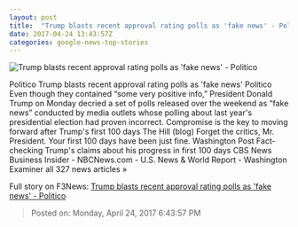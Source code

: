 ```yaml
---
layout: post
title:  "Trump blasts recent approval rating polls as 'fake news' - Politico"
date: 2017-04-24 13:43:57Z
categories: google-news-top-stories
---
```


![Trump blasts recent approval rating polls as 'fake news' - Politico](http://static.politico.com/f4/be/96aee200451b8f443e7c67d7cd7e/14-donald-trump-58-gty-1160.jpg)

Politico Trump blasts recent approval rating polls as 'fake news' Politico Even though they contained “some very positive info,” President Donald Trump on Monday decried a set of polls released over the weekend as “fake news” conducted by media outlets whose polling about last year's presidential election had proven incorrect. Compromise is the key to moving forward after Trump's first 100 days The Hill (blog) Forget the critics, Mr. President. Your first 100 days have been just fine. Washington Post Fact-checking Trump's claims about his progress in first 100 days CBS News Business Insider - NBCNews.com - U.S. News & World Report - Washington Examiner all 327 news articles »


Full story on F3News: [Trump blasts recent approval rating polls as 'fake news' - Politico](http://www.f3nws.com/n/XzqPpF)

> Posted on: Monday, April 24, 2017 6:43:57 PM
